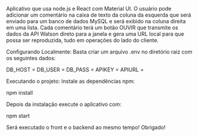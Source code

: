 Aplicativo que usa node.js e React com Material UI. O usuário pode adicionar um comentário na caixa de texto da coluna da esquerda que será enviado para um banco de dados MySQL e será exibido na coluna direita em uma lista. Cada comentário terá um botão OUVIR que transmite os dados da API Watson direto para a janela e gera uma URL local para que possa ser reproduzida, tudo em operações do lado do cliente.

Configurando Localmente: Basta criar um arquivo .env no diretório raiz com os seguintes dados:

DB_HOST =
DB_USER =
DB_PASS =
APIKEY =
APIURL =

Executando o projeto: Instale as dependências npm:

npm install

Depois da instalação execute o aplicativo com:

npm start

Será executado o front e o backend ao mesmo tempo! Obrigado!
